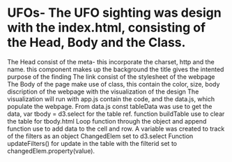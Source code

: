# UFOs- The UFO sighting was design with the index.html, consisting of the Head, Body and the Class.
The Head consist of the meta- this incorporate the charset, http and the name. this component makes up the background
the title gives the intented purpose of the finding 
The link consist of the stylesheet of the webpage 
The Body of the page make use of class, this contain the color, size, body discription of the webpage with the visualization of the design
The visualization will run with app.js contain the code, and the data.js, which populate the webpage.
From data.js const tableData was use to get the data, var tbody = d3.select for the table ref. function buildTable use to clear the table for tbody.html
Loop function through the object and append function use to add data to the cell and row.
A variable was created to track of the filters as an object
ChangedElem set to d3.select
Function updateFilters() for update in the table with the filterid set to changedElem.property(value).
